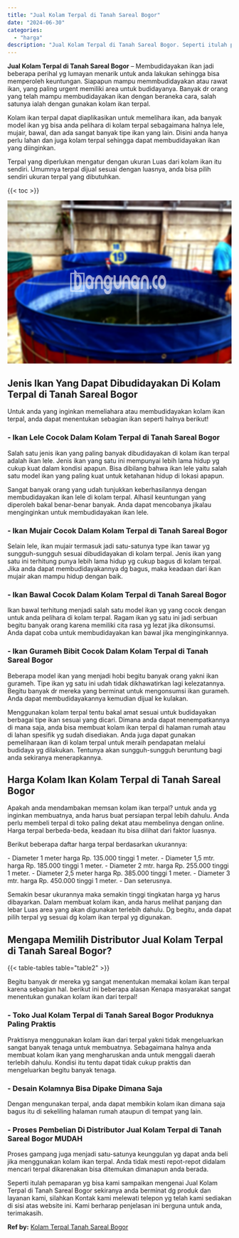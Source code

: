 ```yaml
---
title: "Jual Kolam Terpal di Tanah Sareal Bogor"
date: "2024-06-30"
categories: 
  - "harga"
description: "Jual Kolam Terpal di Tanah Sareal Bogor. Seperti itulah pemaparan yg bisa kami sampaikan mengenai Jual Kolam Terpal di Tanah Sareal Bogor sekiranya anda berm..."
---
```


**Jual Kolam Terpal di Tanah Sareal Bogor** – Membudidayakan ikan jadi beberapa perihal yg lumayan menarik untuk anda lakukan sehingga bisa memperoleh keuntungan. Siapapun mampu memmbudidayakan atau rawat ikan, yang paling urgent memiliki area untuk budidayanya. Banyak dr orang yang telah mampu membudidayakan ikan dengan beraneka cara, salah satunya ialah dengan gunakan kolam ikan terpal.

Kolam ikan terpal dapat diaplikasikan untuk memelihara ikan, ada banyak model ikan yg bisa anda pelihara di kolam terpal sebagaimana halnya lele, mujair, bawal, dan ada sangat banyak tipe ikan yang lain. Disini anda hanya perlu lahan dan juga kolam terpal sehingga dapat membudidayakan ikan yang diinginkan.

Terpal yang diperlukan mengatur dengan ukuran Luas dari kolam ikan itu sendiri. Umumnya terpal dijual sesuai dengan luasnya, anda bisa pilih sendiri ukuran terpal yang dibutuhkan.

{{< toc >}}

![Jual Kolam Terpal di Tanah Sareal Bogor](/images/jual-kolam-terpal-31.png)

## Jenis Ikan Yang Dapat Dibudidayakan Di Kolam Terpal di Tanah Sareal Bogor

Untuk anda yang inginkan memeliahara atau membudidayakan kolam ikan terpal, anda dapat menentukan sebagian ikan seperti halnya berikut!

### \- Ikan Lele Cocok Dalam Kolam Terpal di Tanah Sareal Bogor

Salah satu jenis ikan yang paling banyak dibudidayakan di kolam ikan terpal adalah ikan lele. Jenis ikan yang satu ini mempunyai lebih lama hidup yg cukup kuat dalam kondisi apapun. Bisa dibilang bahwa ikan lele yaitu salah satu model ikan yang paling kuat untuk ketahanan hidup di lokasi apapun.

Sangat banyak orang yang udah tunjukkan keberhasilannya dengan membudidayakan ikan lele di kolam terpal. Alhasil keuntungan yang diperoleh bakal benar-benar banyak. Anda dapat mencobanya jikalau menginginkan untuk membudidayakan ikan lele.

### \- Ikan Mujair Cocok Dalam Kolam Terpal di Tanah Sareal Bogor

Selain lele, ikan mujair termasuk jadi satu-satunya type ikan tawar yg sungguh-sungguh sesuai dibudidayakan di kolam terpal. Jenis ikan yang satu ini terhitung punya lebih lama hidup yg cukup bagus di kolam terpal. Jika anda dapat membudidayakannya dg bagus, maka keadaan dari ikan mujair akan mampu hidup dengan baik.

### \- Ikan Bawal Cocok Dalam Kolam Terpal di Tanah Sareal Bogor

Ikan bawal terhitung menjadi salah satu model ikan yg yang cocok dengan untuk anda pelihara di kolam terpal. Ragam ikan yg satu ini jadi serbuan begitu banyak orang karena memiliki cita rasa yg lezat jika dikonsumsi. Anda dapat coba untuk membudidayakan kan bawal jika menginginkannya.

### \- Ikan Gurameh Bibit Cocok Dalam Kolam Terpal di Tanah Sareal Bogor

Beberapa model ikan yang menjadi hobi begitu banyak orang yakni ikan gurameh. Tipe ikan yg satu ini udah tidak dikhawatirkan lagi kelezatannya. Begitu banyak dr mereka yang berminat untuk mengonsumsi ikan gurameh. Anda dapat membudidayakannya kemudian dijual ke kulakan.

Menggunakan kolam terpal tentu bakal amat sesuai untuk budidayakan berbagai tipe ikan sesuai yang dicari. Dimana anda dapat menempatkannya di mana saja, anda bisa membuat kolam ikan terpal di halaman rumah atau di lahan spesifik yg sudah disediakan. Anda juga dapat gunakan pemeliharaan ikan di kolam terpal untuk meraih pendapatan melalui budidaya yg dilakukan. Tentunya akan sungguh-sungguh beruntung bagi anda sekiranya menerapkannya.

## Harga Kolam Ikan Kolam Terpal di Tanah Sareal Bogor

Apakah anda mendambakan memsan kolam ikan terpal? untuk anda yg inginkan membuatnya, anda harus buat persiapan terpal lebih dahulu. Anda perlu membeli terpal di toko paling dekat atau membelinya dengan online. Harga terpal berbeda-beda, keadaan itu bisa dilihat dari faktor luasnya.

Berikut beberapa daftar harga terpal berdasarkan ukurannya:

\- Diameter 1 meter harga Rp. 135.000 tinggi 1 meter. - Diameter 1,5 mtr. harga Rp. 185.000 tinggi 1 meter. - Diameter 2 mtr. harga Rp. 255.000 tinggi 1 meter. - Diameter 2,5 meter harga Rp. 385.000 tinggi 1 meter. - Diameter 3 mtr. harga Rp. 450.000 tinggi 1 meter. - Dan seterusnya.

Semakin besar ukurannya maka semakin tinggi tingkatan harga yg harus dibayarkan. Dalam membuat kolam ikan, anda harus melihat panjang dan lebar Luas area yang akan digunakan terlebih dahulu. Dg begitu, anda dapat pilih terpal yg sesuai dg kolam ikan terpal yg digunakan.

## Mengapa Memilih Distributor Jual Kolam Terpal di Tanah Sareal Bogor?

{{< table-tables table="table2" >}}

Begitu banyak dr mereka yg sangat menentukan memakai kolam ikan terpal karena sebagian hal. berikut ini beberapa alasan Kenapa masyarakat sangat menentukan gunakan kolam ikan dari terpal!

### \- Toko Jual Kolam Terpal di Tanah Sareal Bogor Produknya Paling Praktis

Praktisnya menggunakan kolam ikan dari terpal yakni tidak mengeluarkan sangat banyak tenaga untuk membuatnya. Sebagaimana halnya anda membuat kolam ikan yang mengharuskan anda untuk menggali daerah terlebih dahulu. Kondisi itu tentu dapat tidak cukup praktis dan mengeluarkan begitu banyak tenaga.

### \- Desain Kolamnya Bisa Dipake Dimana Saja

Dengan mengunakan terpal, anda dapat membikin kolam ikan dimana saja bagus itu di sekeliling halaman rumah ataupun di tempat yang lain.

### \- Proses Pembelian Di Distributor Jual Kolam Terpal di Tanah Sareal Bogor MUDAH

Proses gampang juga menjadi satu-satunya keunggulan yg dapat anda beli jika menggunakan kolam ikan terpal. Anda tidak mesti repot-repot didalam mencari terpal dikarenakan bisa ditemukan dimanapun anda berada.

Seperti itulah pemaparan yg bisa kami sampaikan mengenai Jual Kolam Terpal di Tanah Sareal Bogor sekiranya anda berminat dg produk dan layanan kami, silahkan Kontak kami melewati telepon yg telah kami sediakan di sisi atas website ini. Kami berharap penjelasan ini berguna untuk anda, terimakasih.

**Ref by:** [Kolam Terpal Tanah Sareal Bogor](https://id.wikipedia.org/wiki/Kolam)
